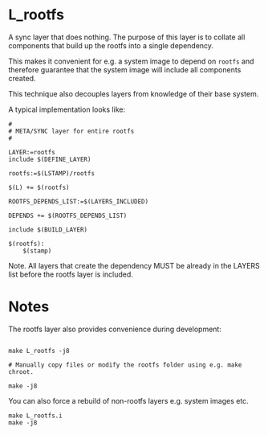 # L_rootfs

A sync layer that does nothing.
The purpose of this layer is to collate all components that build up
the rootfs into a single dependency.

This makes it convenient for e.g. a system image to depend on `rootfs`
and therefore guarantee that the system image will include all components
created.

This technique also decouples layers from knowledge of their base system.

A typical implementation looks like:

```
#
# META/SYNC layer for entire rootfs
#

LAYER:=rootfs
include $(DEFINE_LAYER)

rootfs:=$(LSTAMP)/rootfs

$(L) += $(rootfs)

ROOTFS_DEPENDS_LIST:=$(LAYERS_INCLUDED)

DEPENDS += $(ROOTFS_DEPENDS_LIST)

include $(BUILD_LAYER)

$(rootfs):
	$(stamp)

```

Note. All layers that create the dependency MUST be already in the LAYERS list 
before the rootfs layer is included.


# Notes

The rootfs layer also provides convenience during development:

```

make L_rootfs -j8

# Manually copy files or modify the rootfs folder using e.g. make chroot.

make -j8
```

You can also force a rebuild of non-rootfs layers e.g. system images etc.

```
make L_rootfs.i
make -j8
```

